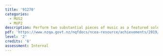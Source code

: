 ```yaml
---
title: '91270'
categories:
  - MUS2
  - MUP2
description: Perform two substantial pieces of music as a featured soloist
pdf: 'https://www.nzqa.govt.nz/nqfdocs/ncea-resource/achievements/2019/as91270.pdf'
level: '2'
credits: '6'
assessment: Internal
---
```


